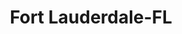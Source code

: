 ---
title: Fort Lauderdale-FL
slug: fort-lauderdale-fl
f_state:
- cms/state/florida.md
f_locations:
- cms/payday-loan/523-cash-now-inc-131.md
- cms/payday-loan/a-1-check-cashing-215.md
- cms/payday-loan/aben-check-cashing-store-805.md
- cms/payday-loan/access-check-cashing-ln-payday-854.md
- cms/payday-loan/advance-america-2715.md
- cms/payday-loan/advance-america-2756.md
- cms/payday-loan/advance-america-2757.md
- cms/payday-loan/alfa-omega-check-cashing-ctr-3668.md
- cms/payday-loan/america-fast-cash-4130.md
- cms/payday-loan/american-check-cashing-4255.md
- cms/payday-loan/american-check-management-inc-4273.md
- cms/payday-loan/american-pawn-check-cashing-4294.md
- cms/payday-loan/american-pawn-check-cashing-4295.md
- cms/payday-loan/american-pawn-check-cshing-inc-4296.md
- cms/payday-loan/american-quick-cash-center-4350.md
- cms/payday-loan/american-quick-cash-center-4351.md
- cms/payday-loan/american-quick-cash-depot-4354.md
- cms/payday-loan/bank-drafting-systems-of-florida-inc-5119.md
- cms/payday-loan/baziany-usa-check-cashing-5176.md
- cms/payday-loan/bmi-financial-services-5357.md
- cms/payday-loan/broward-check-exchange-inc-5477.md
- cms/payday-loan/buckeye-check-cashing-5515.md
- cms/payday-loan/cash-plus-financial-svc-ctrs-8264.md
- cms/payday-loan/cash-your-check-inc-8974.md
- cms/payday-loan/ccs-financial-services-inc-9553.md
- cms/payday-loan/ccs-financial-services-inc-9569.md
- cms/payday-loan/ccs-financial-services-inc-9570.md
- cms/payday-loan/ccs-financial-services-inc-9571.md
- cms/payday-loan/ccs-financial-services-inc-9572.md
- cms/payday-loan/ccs-financial-services-inc-9573.md
- cms/payday-loan/ccs-financial-services-inc-9574.md
- cms/payday-loan/ccs-financial-services-inc-9575.md
- cms/payday-loan/ccs-financial-services-inc-9576.md
- cms/payday-loan/ccs-financial-services-inc-9577.md
- cms/payday-loan/ccs-financial-services-inc-9578.md
- cms/payday-loan/ccs-financial-services-inc-9579.md
- cms/payday-loan/ccs-financial-services-inc-9580.md
- cms/payday-loan/ccs-financial-services-inc-9581.md
- cms/payday-loan/ccs-financial-services-inc-9582.md
- cms/payday-loan/ccs-financial-services-inc-9583.md
- cms/payday-loan/ccs-financial-services-llc-9584.md
- cms/payday-loan/ccs-financial-services-llc-9585.md
- cms/payday-loan/check-go-10046.md
- cms/payday-loan/check-cashing-store-10991.md
- cms/payday-loan/check-cashing-store-10999.md
- cms/payday-loan/check-cashing-store-11007.md
- cms/payday-loan/check-cashing-store-11008.md
- cms/payday-loan/check-cashing-store-11009.md
- cms/payday-loan/checksmart-14837.md
- cms/payday-loan/davrich-ic-15709.md
- cms/payday-loan/e-check-inc-16199.md
- cms/payday-loan/express-training-driver-17206.md
- cms/payday-loan/express-training-driver-17207.md
- cms/payday-loan/federal-usa-insurance-financial-services-17976.md
- cms/payday-loan/fiesta-food-market-17994.md
- cms/payday-loan/fiesta-food-market-17995.md
- cms/payday-loan/fil-usa-remittance-inc-17997.md
- cms/payday-loan/flamingo-liquors-4-inc-18652.md
- cms/payday-loan/flamingo-liquors-no-2-18653.md
- cms/payday-loan/florida-financial-equipment-inc-18767.md
- cms/payday-loan/griffin-pawn-check-cashing-19235.md
- cms/payday-loan/griffin-pawn-check-cashing-19236.md
- cms/payday-loan/haiti-express-multi-services-19287.md
- cms/payday-loan/one-stop-check-23274.md
- cms/payday-loan/one-stop-check-cashing-23278.md
- cms/payday-loan/outlook-check-cashing-inc-23360.md
- cms/payday-loan/popular-cash-express-inc-24532.md
- cms/payday-loan/rosss-grocery-deli-26091.md
- cms/payday-loan/samsos-express-money-transfer-26202.md
- cms/payday-loan/sbm-management-inc-26230.md
- cms/payday-loan/sunshine-cashing-store-26996.md
- cms/payday-loan/tallent-liquors-27095.md
- cms/payday-loan/telecheck-electronic-check-27185.md
- cms/payday-loan/th-e-check-cashing-place-27370.md
- cms/payday-loan/th-e-check-cashing-store-27441.md
- cms/payday-loan/th-e-check-cashing-store-27449.md
- cms/payday-loan/th-e-check-cashing-store-27450.md
- cms/payday-loan/th-e-check-cashing-store-27451.md
- cms/payday-loan/th-e-check-cashing-store-27452.md
- cms/payday-loan/th-e-check-cashing-store-inc-27465.md
- cms/payday-loan/th-e-check-cashing-store-inc-27469.md
- cms/payday-loan/th-e-check-cashing-store-inc-27470.md
- cms/payday-loan/th-irteen-cash-in-check-27645.md
- cms/payday-loan/united-capturdyne-technologies-inc-28066.md
- cms/payday-loan/united-check-cashing-28164.md
- cms/payday-loan/universal-check-cashing-28233.md
updated-on: '2024-05-30T13:41:28.615Z'
created-on: '2024-05-30T13:41:28.615Z'
published-on: '2024-05-30T13:54:32.469Z'
f_city: Fort Lauderdale
layout: '[city].html'
tags: city
---